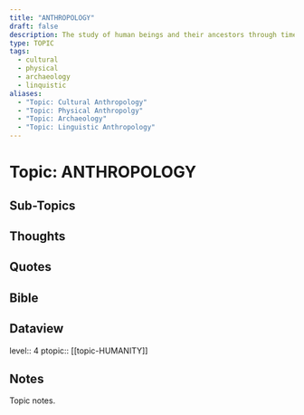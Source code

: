 ```yaml
---
title: "ANTHROPOLOGY"
draft: false
description: The study of human beings and their ancestors through time and space and in relation to physical character, environmental and social relations, and culture.
type: TOPIC
tags:
  - cultural
  - physical
  - archaeology
  - linquistic
aliases:
  - "Topic: Cultural Anthropology"
  - "Topic: Physical Anthropolgy"
  - "Topic: Archaeology"
  - "Topic: Linguistic Anthropology"
---
```

# Topic: ANTHROPOLOGY
## Sub-Topics


## Thoughts

## Quotes

## Bible

## Dataview
level:: 4
ptopic:: [[topic-HUMANITY]]

## Notes
Topic notes.

